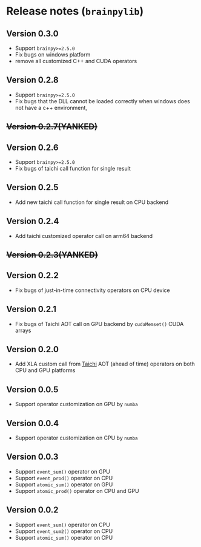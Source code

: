 # Release notes (``brainpylib``)

## Version 0.3.0

- Support `brainpy>=2.5.0`
- Fix bugs on windows platform
- remove all customized C++ and CUDA operators

## Version 0.2.8

- Support `brainpy>=2.5.0`
- Fix bugs that the DLL cannot be loaded correctly when windows does not have a c++ environment,

## ~~Version 0.2.7(YANKED)~~

## Version 0.2.6

- Support `brainpy>=2.5.0`
- Fix bugs of taichi call function for single result

## Version 0.2.5

- Add new taichi call function for single result on CPU backend

## Version 0.2.4

- Add taichi customized operator call on arm64 backend

## ~~Version 0.2.3(YANKED)~~

## Version 0.2.2

- Fix bugs of just-in-time connectivity operators on CPU device

## Version 0.2.1

- Fix bugs of Taichi AOT call on GPU backend by ``cudaMemset()`` CUDA arrays

## Version 0.2.0

- Add XLA custom call from [Taichi](https://github.com/taichi-dev/taichi) AOT (ahead of time) operators on both CPU and
  GPU platforms

## Version 0.0.5

- Support operator customization on GPU by ``numba``

## Version 0.0.4

- Support operator customization on CPU by ``numba``

## Version 0.0.3

- Support ``event_sum()`` operator on GPU
- Support ``event_prod()`` operator on CPU
- Support ``atomic_sum()`` operator on GPU
- Support ``atomic_prod()`` operator on CPU and GPU

## Version 0.0.2

- Support ``event_sum()`` operator on CPU
- Support ``event_sum2()`` operator on CPU
- Support ``atomic_sum()`` operator on CPU

